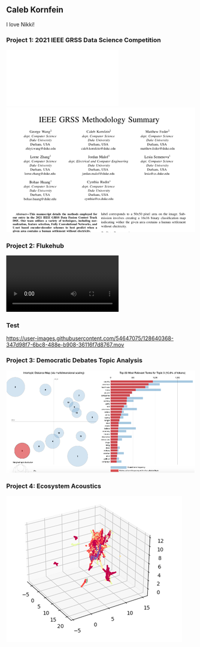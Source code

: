 ## Caleb Kornfein

I love Nikki!

### Project 1: 2021 IEEE GRSS Data Science Competition
![](media/GRSS_Methodology.pdf)
![](media/IEEE.png)
### Project 2: Flukehub
![](media/Flukehub.mov)

### Test

https://user-images.githubusercontent.com/54647075/128640368-347d98f7-6bc8-488e-b908-36116f7d8767.mov


### Project 3: Democratic Debates Topic Analysis
![](media/Intertopic_Distance.png)

### Project 4: Ecosystem Acoustics
![](media/UMAP_Landscapes.png)
